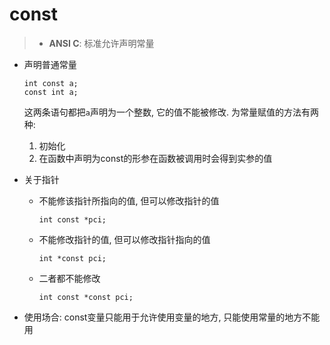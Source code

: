 # const
> - **ANSI C**: 标准允许声明常量

- 声明普通常量
    ```
    int const a;
    const int a;
    ```
    这两条语句都把`a`声明为一个整数, 它的值不能被修改.
    为常量赋值的方法有两种:
    
    1. 初始化
    2. 在函数中声明为const的形参在函数被调用时会得到实参的值
- 关于指针
    - 不能修该指针所指向的值, 但可以修改指针的值
        ```
        int const *pci;
        ```
    - 不能修改指针的值, 但可以修改指针指向的值
        ```
        int *const pci;
        ```
    - 二者都不能修改
        ```
        int const *const pci;
        ```
- 使用场合: const变量只能用于允许使用变量的地方, 只能使用常量的地方不能用